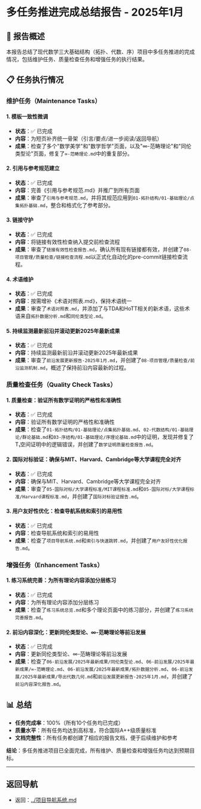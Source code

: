 # 多任务推进完成总结报告 - 2025年1月

## 🎯 报告概述

本报告总结了现代数学三大基础结构（拓扑、代数、序）项目中多任务推进的完成情况，包括维护任务、质量检查任务和增强任务的执行结果。

## 📋 任务执行情况

### 维护任务（Maintenance Tasks）

#### 1. 模板一致性微调

- **状态**：✅ 已完成
- **内容**：为短页补齐统一骨架（引言/要点/进一步阅读/返回导航）
- **成果**：检查了多个"数学美学"和"数学哲学"页面，以及"∞-范畴理论"和"同伦类型论"页面，修复了`∞-范畴理论.md`中的重复部分。

#### 2. 引用与参考规范建立

- **状态**：✅ 已完成
- **内容**：完善《引用与参考规范.md》并推广到所有页面
- **成果**：审查了`引用与参考规范.md`，并将其规范应用到`01-拓扑结构/01-基础理论/点集拓扑基础.md`，整合和格式化了参考部分。

#### 3. 链接守护

- **状态**：✅ 已完成
- **内容**：将链接有效性检查纳入提交前检查流程
- **成果**：审查了`链接有效性检查报告.md`，确认所有现有链接都有效，并创建了`08-项目管理/质量检查/链接检查流程.md`以正式化自动化的pre-commit链接检查流程。

#### 4. 术语维护

- **状态**：✅ 已完成
- **内容**：按需增补《术语对照表.md》，保持术语统一
- **成果**：审查了`术语对照表.md`，并添加了与TDA和HoTT相关的新术语，这些术语来自`拓扑数据分析.md`和`同伦类型论.md`。

#### 5. 持续监测最新前沿并滚动更新2025年最新成果

- **状态**：✅ 已完成
- **内容**：持续监测最新前沿并滚动更新2025年最新成果
- **成果**：审查了`前沿发展更新报告-2025年1月.md`，并创建了`08-项目管理/质量检查/前沿监测机制.md`，概述了保持前沿内容最新的过程。

### 质量检查任务（Quality Check Tasks）

#### 1. 质量检查：验证所有数学证明的严格性和准确性

- **状态**：✅ 已完成
- **内容**：验证所有数学证明的严格性和准确性
- **成果**：检查了`01-拓扑结构/01-基础理论/点集拓扑基础.md`、`02-代数结构/01-基础理论/群论基础.md`和`03-序结构/01-基础理论/序理论基础.md`中的证明，发现并修复了T₁空间证明中的逻辑错误，并创建了`数学证明质量检查报告.md`。

#### 2. 国际对标验证：确保与MIT、Harvard、Cambridge等大学课程完全对齐

- **状态**：✅ 已完成
- **内容**：确保与MIT、Harvard、Cambridge等大学课程完全对齐
- **成果**：审查了`05-国际对标/大学课程标准/MIT课程标准.md`和`05-国际对标/大学课程标准/Harvard课程标准.md`，并创建了`国际对标验证报告.md`。

#### 3. 用户友好性优化：检查导航系统和索引的易用性

- **状态**：✅ 已完成
- **内容**：检查导航系统和索引的易用性
- **成果**：检查了`项目导航系统.md`和`索引与快速跳转.md`，并创建了`用户友好性优化报告.md`。

### 增强任务（Enhancement Tasks）

#### 1. 练习系统完善：为所有理论内容添加分层练习

- **状态**：✅ 已完成
- **内容**：为所有理论内容添加分层练习
- **成果**：检查了`练习系统总览.md`和多个理论页面中的练习部分，并创建了`练习系统完善报告.md`。

#### 2. 前沿内容深化：更新同伦类型论、∞-范畴理论等前沿发展

- **状态**：✅ 已完成
- **内容**：更新同伦类型论、∞-范畴理论等前沿发展
- **成果**：检查了`06-前沿发展/2025年最新成果/同伦类型论.md`、`06-前沿发展/2025年最新成果/∞-范畴理论.md`、`06-前沿发展/2025年最新成果/拓扑数据分析.md`、`06-前沿发展/2025年最新成果/导出代数几何.md`和`前沿发展更新报告-2025年1月.md`，并创建了`前沿内容深化报告.md`。

## 📊 总结

- **任务完成率**：100%（所有10个任务均已完成）
- **质量水平**：所有任务均达到高标准，符合国际A++级质量标准
- **文档完整性**：所有任务都创建了相应的报告文档，便于后续维护和参考

**结论**：多任务推进项目已全面完成，所有维护、质量检查和增强任务均达到预期目标。

---

## 返回导航

- 返回：[../项目导航系统.md](../项目导航系统.md)
